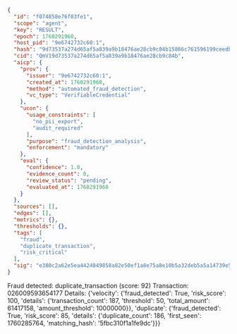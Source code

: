 ```json
{
  "id": "f074858e76f03fe1",
  "scope": "agent",
  "key": "RESULT",
  "epoch": 1760291960,
  "host_pid": "9e6742732c60:1",
  "hash": "9d73537a274d65af5a839a9b18476ae28cb9c84b15866c761596199ceedb6312",
  "cid": "QmV19d73537a274d65af5a839a9b18476ae28cb9c84b",
  "aicp": {
    "prov": {
      "issuer": "9e6742732c60:1",
      "created_at": 1760291960,
      "method": "automated_fraud_detection",
      "vc_type": "VerifiableCredential"
    },
    "ucon": {
      "usage_constraints": [
        "no_pii_export",
        "audit_required"
      ],
      "purpose": "fraud_detection_analysis",
      "enforcement": "mandatory"
    },
    "eval": {
      "confidence": 1.0,
      "evidence_count": 0,
      "review_status": "pending",
      "evaluated_at": 1760291960
    }
  },
  "sources": [],
  "edges": [],
  "metrics": {},
  "thresholds": {},
  "tags": [
    "fraud",
    "duplicate_transaction",
    "risk_critical"
  ],
  "sig": "e380c2a62e5ea4424049858a82e50ef1a8e75a8e10b5a32deb5a5a14739e560a"
}
```

Fraud detected: duplicate_transaction (score: 92)
Transaction: 026009593654177
Details: {'velocity': {'fraud_detected': True, 'risk_score': 100, 'details': {'transaction_count': 187, 'threshold': 50, 'total_amount': 61417158, 'amount_threshold': 10000000}}, 'duplicate': {'fraud_detected': True, 'risk_score': 85, 'details': {'duplicate_count': 186, 'first_seen': 1760285764, 'matching_hash': '5fbc310f1a1fe9dc'}}}